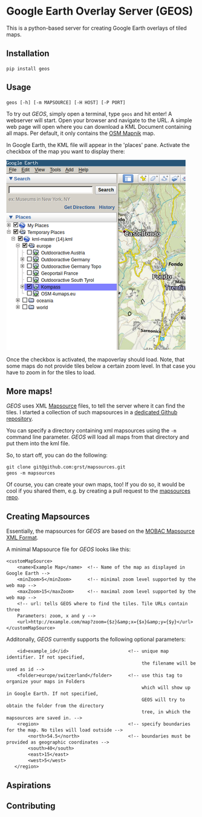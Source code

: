 # Google Earth Overlay Server (GEOS)
This is a python-based server for creating Google Earth overlays 
of tiled maps. 

## Installation
`pip install geos`

## Usage
`geos [-h] [-m MAPSOURCE] [-H HOST] [-P PORT]`

To try out *GEOS*, simply open a terminal, type `geos` and hit enter! A webserver will start. Open your browser and navigate to the URL. A simple web page will open where you can download a KML Document containing all maps. Per default, it only contains the [OSM Mapnik](https://wiki.openstreetmap.org/wiki/Mapnik) map. 

In Google Earth, the KML file will appear in the 'places' pane. Activate the checkbox
of the map you want to display there: 

![](doc/ge-places.png)

Once the checkbox is activated, the mapoverlay should load.
Note, that some maps do not provide tiles below a certain zoom level.
In that case you have to zoom in for the tiles to load. 

## More maps! 
*GEOS* uses XML [Mapsource](http://mobac.sourceforge.net/wiki/index.php/Custom_XML_Map_Sources#Simple_custom_map_sources
) files, to tell the server where it can find the tiles. I started a collection of such mapsources in a [dedicated Github repository](https://github.com/grst/mapsources). 

You can specify a directory containing xml mapsources using the `-m` command line parameter. *GEOS* will load all maps from that directory and put them into the kml file. 

So, to start off, you can do the following: 
```
git clone git@github.com:grst/mapsources.git
geos -m mapsources
```

Of course, you can create your own maps, too! If you do so, it would be cool if you shared them, e.g. by creating a pull request to the [mapsources repo](https://github.com/grst/mapsources). 

## Creating Mapsources
Essentially, the mapsources for *GEOS* are based on the [MOBAC Mapsource XML Format](http://mobac.sourceforge.net/wiki/index.php/Custom_XML_Map_Sources#Simple_custom_map_sources). 

A minimal Mapsource file for *GEOS* looks like this: 
```
<customMapSource>
    <name>Example Map</name>  <!-- Name of the map as displayed in Google Earth -->
    <minZoom>5</minZoom>      <!-- minimal zoom level supported by the web map -->
    <maxZoom>15</maxZoom>     <!-- maximal zoom level supported by the web map -->
    <!-- url: tells GEOS where to find the tiles. Tile URLs contain three 
    Parameters: zoom, x and y -->
    <url>http://example.com/map?zoom={$z}&amp;x={$x}&amp;y={$y}</url>
</customMapSource>
```

Additonally, *GEOS* currently supports the following optional parameters: 
```
    <id>example_id</id>                      <!-- unique map identifier. If not specified,
                                                  the filename will be used as id -->
    <folder>europe/switzerland</folder>      <!-- use this tag to organize your maps in Folders 
                                                  which will show up in Google Earth. If not specified,
                                                  GEOS will try to obtain the folder from the directory 
                                                  tree, in which the mapsources are saved in. --> 
    <region>                                 <!-- specify boundaries for the map. No tiles will load outside -->
        <north>54.5</north>                  <!-- boundaries must be provided as geographic coordinates --> 
        <south>40</south>
        <east>15</east>
        <west>5</west>
   </region>
```

## Aspirations

## Contributing

